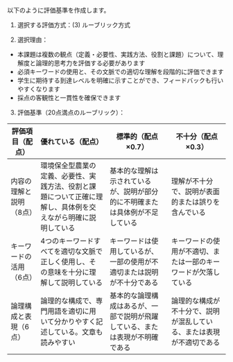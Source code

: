 以下のように評価基準を作成します。

1. 選択する評価方式：(3) ルーブリック方式

2. 選択理由：
- 本課題は複数の観点（定義・必要性、実践方法、役割と課題）について、理解度と論理的思考力を評価する必要があります
- 必須キーワードの使用と、その文脈での適切な理解を段階的に評価できます
- 学生に期待する到達レベルを明確に示すことができ、フィードバックも行いやすくなります
- 採点の客観性と一貫性を確保できます

3. 評価基準（20点満点のルーブリック）：

| 評価項目（配点） | 優れている（配点） | 標準的（配点×0.7） | 不十分（配点×0.3） |
|-----------------|------------------|-------------------|-------------------|
| 内容の理解と説明（8点） | 環境保全型農業の定義、必要性、実践方法、役割と課題について正確に理解し、具体例を交えながら明確に説明している | 基本的な理解は示されているが、説明が部分的に不明確または具体例が不足している | 理解が不十分で、説明が表面的または誤りを含んでいる |
| キーワードの活用（6点） | 4つのキーワードすべてを適切な文脈で正しく使用し、その意味を十分に理解して説明している | キーワードは使用しているが、一部の使用が不適切または説明が不十分である | キーワードの使用が不適切、または一部のキーワードが欠落している |
| 論理構成と表現（6点） | 論理的な構成で、専門用語を適切に用いて分かりやすく記述している。文章も読みやすい | 基本的な論理構成はあるが、一部で説明が飛躍している、または表現が不明確である | 論理的な構成が不十分で、説明が混乱している、または表現が不適切である |